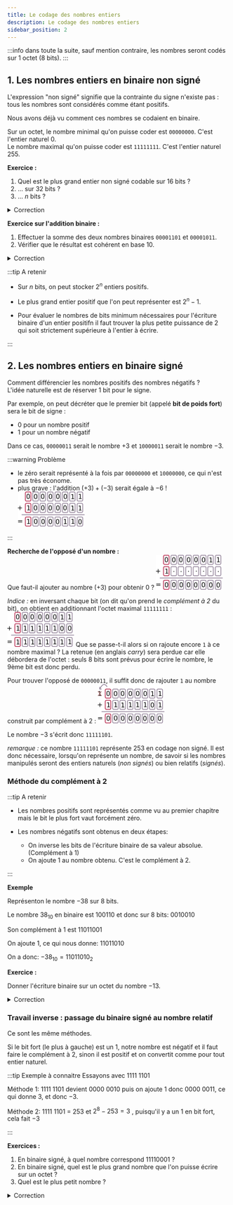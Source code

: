 ```yaml
---
title: Le codage des nombres entiers
description: Le codage des nombres entiers
sidebar_position: 2
---
```


:::info
dans toute la suite, sauf mention contraire, les nombres seront codés sur 1 octet (8 bits).
:::

## 1. Les nombres entiers en binaire non signé

L'expression "non signé" signifie que la contrainte du signe n'existe pas : tous les nombres sont considérés comme étant positifs.

Nous avons déjà vu comment ces nombres se codaient en binaire.

Sur un octet, le nombre minimal qu'on puisse coder est `00000000`. C'est l'entier naturel 0.  
Le nombre maximal qu'on puisse coder est `11111111`. C'est l'entier naturel 255.

**Exercice :**

1. Quel est le plus grand entier non signé codable sur 16 bits ?
2. ... sur 32 bits ?
3. ... $n$ bits ?

<details>
  <summary>Correction</summary>

1. $N=1+2+2^2+2^3+\dots+2^{15}= 65535$
2. $N=1+2+2^2+2^3+\dots+2^{31}= 4294967295$
3. Pour tout $n \in \mathbb{N}$, $1+2+2^2+2^3+\dots+2^{n}=2^{n+1}-1$ (formule de la somme des termes d'une suite géométrique de raison 2).

</details>

**Exercice sur l'addition binaire :**

1. Effectuer la somme des deux nombres binaires `00001101` et `00001011`.
2. Vérifier que le résultat est cohérent en base 10.

<details>
  <summary>Correction</summary>

1. ![](data/add1.png)
2. Cette addition correspond à $13+11=24$

</details>

:::tip A retenir

- Sur $n$ bits, on peut stocker $2^n$ entiers positifs.

- Le plus grand entier positif que l'on peut représenter est $2^{n}-1$.

- Pour évaluer le nombres de bits minimum nécessaires pour l'écriture binaire d'un entier positifn il faut trouver la plus petite puissance de 2 qui soit strictement supérieure à l'entier à écrire.

:::

## 2. Les nombres entiers en binaire signé

Comment différencier les nombres positifs des nombres négatifs ?  
L'idée naturelle est de réserver 1 bit pour le signe.

Par exemple, on peut décréter que le premier bit (appelé **bit de poids fort**) sera le bit de signe :

- 0 pour un nombre positif
- 1 pour un nombre négatif

Dans ce cas, `00000011` serait le nombre $+3$ et `10000011` serait le nombre $-3$.

:::warning Problème

- le zéro serait représenté à la fois par `00000000` et `10000000`, ce qui n'est pas très économe.
- plus grave : l'addition $(+3)+(-3)$ serait égale à $-6$ !
  ![](data/add2.png)

:::

**Recherche de l'opposé d'un nombre :**  
Que faut-il ajouter au nombre $(+3)$ pour obtenir 0 ?
![](data/add3.png)

_Indice :_ en inversant chaque bit (on dit qu'on prend le _complément à 2_ du bit), on obtient en additionnant l'octet maximal `11111111` :
![](data/add4.png)
Que se passe-t-il alors si on rajoute encore `1` à ce nombre maximal ?
La retenue (en anglais _carry_) sera perdue car elle débordera de l'octet : seuls 8 bits sont prévus pour écrire le nombre, le 9ème bit est donc perdu.

Pour trouver l'opposé de `00000011`, il suffit donc de rajouter `1` au nombre construit par complément à 2 :
![](data/add5.png)

Le nombre $-3$ s'écrit donc `11111101`.

_remarque :_ ce nombre `11111101` représente 253 en codage non signé. Il est donc nécessaire, lorsqu'on représente un nombre, de savoir si les nombres manipulés seront des entiers naturels (_non signés_) ou bien relatifs (_signés_).

### Méthode du complément à 2

:::tip A retenir

- Les nombres positifs sont représentés comme vu au premier chapitre mais le bit le plus fort vaut forcément zéro.

- Les nombres négatifs sont obtenus en deux étapes:
  - On inverse les bits de l'écriture binaire de sa valeur absolue. (Complément à 1)
  - On ajoute 1 au nombre obtenu. C'est le complément à 2.

:::

**Exemple**

Représenton le nombre $-38$ sur 8 bits.

Le nombre $38_{10}$ en binaire est $100110$ et donc sur 8 bits: $0010010$

Son complément à 1 est $11011001$

On ajoute 1, ce qui nous donne: $11011010$

On a donc: $-38_{10} = 11011010_2$

**Exercice :**

Donner l'écriture binaire sur un octet du nombre $-13$.

<details>
  <summary>Correction</summary>

Commençons par écrire le nombre 13 en binaire. Il s'écrit  `00001101`.

- en prenant le complément à 1 de chaque bit, on obtient `11110010`.
- en ajoutant 1 à ce dernier nombre, on obtient `11110011`.

Le nombre $-13$ s'écrit donc `11110011`.

</details>

### Travail inverse : passage du binaire signé au nombre relatif

Ce sont les même méthodes.

Si le bit fort (le plus à gauche) est un 1, notre nombre est négatif et il faut faire le complément à 2, sinon il est positif et on convertit comme pour tout entier naturel.

:::tip Exemple à connaitre
Essayons avec 1111 1101

Méthode 1: 1111 1101 devient 0000 0010 puis on ajoute 1 donc 0000 0011, ce qui donne 3, et donc $-3$.

Méthode 2: 1111 1101 = 253 et $2^8-253=3$ , puisqu'il y a un 1 en bit fort, cela fait $-3$

:::

**Exercices :**

1. En binaire signé, à quel nombre correspond $11110001$ ?
2. En binaire signé, quel est le plus grand nombre que l'on puisse écrire sur un octet ?
3. Quel est le plus petit nombre ?

<details>
  <summary>Correction</summary>

1. $11110001$ devient $00001110$ puis on ajoute 1 $00001111$ qui donne 15 et donc $-15$
2. Le plus grand nombre est `01111111`, soit $+127$.
3. Le nombre minimal est $-128$.

</details>
